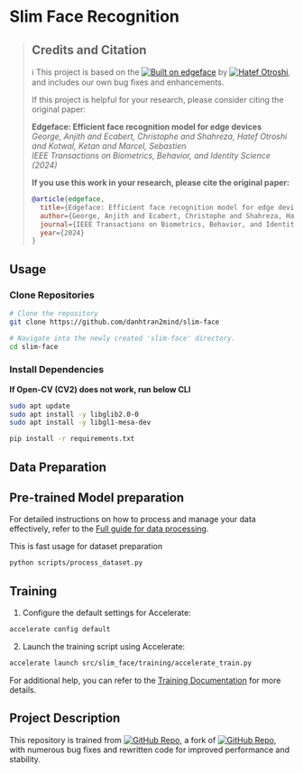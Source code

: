 # Slim Face Recognition

> ## Credits and Citation
>
> ℹ️ This project is based on the [![Built on edgeface](https://img.shields.io/badge/Built%20on-otroshi%2Fedgeface-blue?style=flat&logo=github)](https://github.com/otroshi/edgeface) by [![Hatef Otroshi](https://img.shields.io/badge/GitHub-Hatef_Otroshi-blue?style=flat&logo=github)](https://github.com/otroshi), and includes our own bug fixes and enhancements.
>
> If this project is helpful for your research, please consider citing the original paper:
>
> **Edgeface: Efficient face recognition model for edge devices**  
> *George, Anjith and Ecabert, Christophe and Shahreza, Hatef Otroshi and Kotwal, Ketan and Marcel, Sebastien*  
> *IEEE Transactions on Biometrics, Behavior, and Identity Science (2024)*
>
> **If you use this work in your research, please cite the original paper:**
> ```bibtex
> @article{edgeface,
>   title={Edgeface: Efficient face recognition model for edge devices},
>   author={George, Anjith and Ecabert, Christophe and Shahreza, Hatef Otroshi and Kotwal, Ketan and Marcel, Sebastien},
>   journal={IEEE Transactions on Biometrics, Behavior, and Identity Science},
>   year={2024}
> }
> ```
## Usage
### Clone Repositories
```bash
# Clone the repository
git clone https://github.com/danhtran2mind/slim-face

# Navigate into the newly created 'slim-face' directory.
cd slim-face
```
### Install Dependencies
**If Open-CV (CV2) does not work, run below CLI**
```bash
sudo apt update
sudo apt install -y libglib2.0-0
sudo apt install -y libgl1-mesa-dev
```
```bash
pip install -r requirements.txt
```


## Data Preparation

## Pre-trained Model preparation
For detailed instructions on how to process and manage your data effectively, refer to the [Full guide for data processing](./docs/data_processing.md).

This is fast usage for dataset preparation
```bash
python scripts/process_dataset.py
```
## Training

1. Configure the default settings for Accelerate:
```bash
accelerate config default
```

2. Launch the training script using Accelerate:
```bash
accelerate launch src/slim_face/training/accelerate_train.py
```

For additional help, you can refer to the [Training Documentation](./docs/training/training_docs.md) for more details.

## Project Description

This repository is trained from [![GitHub Repo](https://img.shields.io/badge/GitHub-danhtran2mind%2Fedgeface-blue?style=flat)](https://github.com/danhtran2mind/edgeface), a fork of [![GitHub Repo](https://img.shields.io/badge/GitHub-otroshi%2Fedgeface-blue?style=flat)](https://github.com/otroshi/edgeface), with numerous bug fixes and rewritten code for improved performance and stability.
